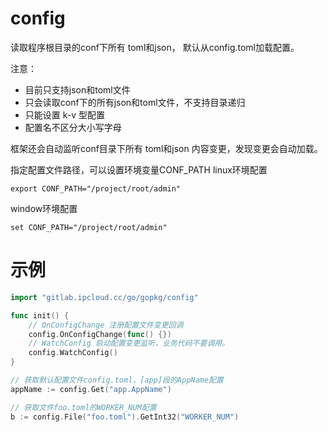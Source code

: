 # config
读取程序根目录的conf下所有 toml和json， 默认从config.toml加载配置。

注意：
- 目前只支持json和toml文件
- 只会读取conf下的所有json和toml文件，不支持目录递归
- 只能设置 k-v 型配置
- 配置名不区分大小写字母


框架还会自动监听conf目录下所有 toml和json 内容变更，发现变更会自动加载。

指定配置文件路径，可以设置环境变量CONF_PATH
linux环境配置
```
export CONF_PATH="/project/root/admin"
```

window环境配置
```
set CONF_PATH="/project/root/admin"
```

# 示例
```go
import "gitlab.ipcloud.cc/go/gopkg/config"

func init() {
    // OnConfigChange 注册配置文件变更回调
    config.OnConfigChange(func() {})
    // WatchConfig 启动配置变更监听，业务代码不要调用。
    config.WatchConfig()
}

// 获取默认配置文件config.toml，[app]段的AppName配置
appName := config.Get("app.AppName")

// 获取文件foo.toml的WORKER_NUM配置
b := config.File("foo.toml").GetInt32("WORKER_NUM")
```

